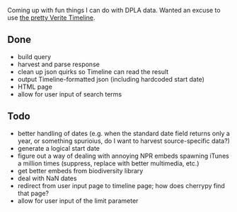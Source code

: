 Coming up with fun things I can do with DPLA data.  Wanted an excuse to use [the pretty Verite Timeline](https://github.com/VeriteCo/Timeline).

Done
----
+ build query
+ harvest and parse response
+ clean up json quirks so Timeline can read the result
+ output Timeline-formatted json (including hardcoded start date)
+ HTML page
+ allow for user input of search terms

Todo
----
+ better handling of dates (e.g. when the standard date field returns only a year, or something spurioius, do I want to harvest source-specific data?)
+ generate a logical start date
+ figure out a way of dealing with annoying NPR embeds spawning iTunes a million times (suppress, replace with better multimedia, etc.)
+ get better embeds from biodiversity library
+ deal with NaN dates
+ redirect from user input page to timeline page; how does cherrypy find that page?
+ allow for user input of the limit parameter